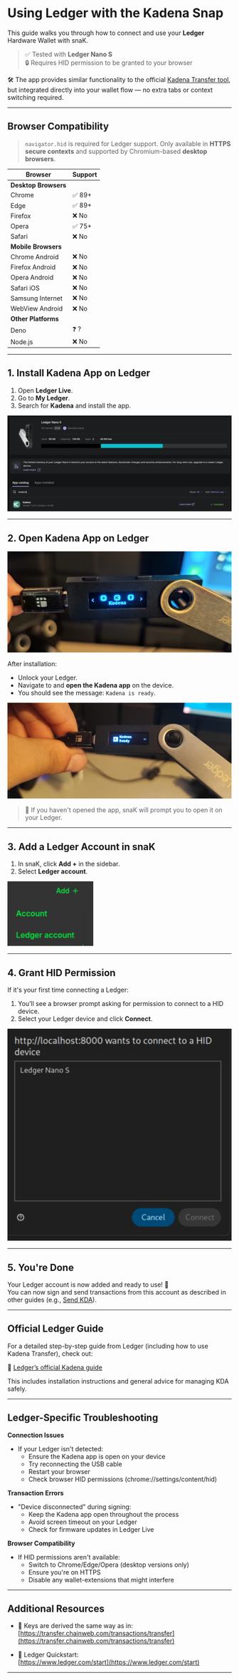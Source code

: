 # Using Ledger with the Kadena Snap

This guide walks you through how to connect and use your **Ledger** Hardware Wallet with snaK.


> ✅ Tested with **Ledger Nano S**  
> 🔒 Requires HID permission to be granted to your browser

🛠️ The app provides similar functionality to the official [Kadena Transfer tool](https://transfer.chainweb.com), but integrated directly into your wallet flow — no extra tabs or context switching required.

---

## Browser Compatibility

> `navigator.hid` is required for Ledger support. Only available in **HTTPS secure contexts** and supported by Chromium-based **desktop browsers**.

| Browser             | Support |
|---------------------|---------|
| **Desktop Browsers**|         |
| Chrome              | ✅ 89+  |
| Edge                | ✅ 89+  |
| Firefox             | ❌ No   |
| Opera               | ✅ 75+  |
| Safari              | ❌ No   |
| **Mobile Browsers** |         |
| Chrome Android      | ❌ No   |
| Firefox Android     | ❌ No   |
| Opera Android       | ❌ No   |
| Safari iOS          | ❌ No   |
| Samsung Internet    | ❌ No   |
| WebView Android     | ❌ No   |
| **Other Platforms** |         |
| Deno                | ❓ ?    |
| Node.js             | ❌ No   |


---

## 1. Install Kadena App on Ledger

1. Open **Ledger Live**.
2. Go to **My Ledger**.
3. Search for **Kadena** and install the app.

![Ledger Live with Kadena installed](../images/ledger-live-kadena.png)

---

## 2. Open Kadena App on Ledger

![Ledger Live with Kadena installed](../images/ledger-kadena-app.png)

After installation:

- Unlock your Ledger.
- Navigate to and **open the Kadena app** on the device.
- You should see the message: `Kadena is ready`.

![Ledger Live with Kadena installed](../images/ledger-kadena-ready.png)

> 📌 If you haven't opened the app, snaK will prompt you to open it on your Ledger.

---

## 3. Add a Ledger Account in snaK

1. In snaK, click **Add +** in the sidebar.
2. Select **Ledger account**.

![Add Ledger Account](../images/add-ledger-account.png)

---

## 4. Grant HID Permission

If it's your first time connecting a Ledger:

1. You’ll see a browser prompt asking for permission to connect to a HID device.
2. Select your Ledger device and click **Connect**.

![Connect to HID Device](../images/hid-device-request.png)

---

## 5. You're Done

Your Ledger account is now added and ready to use! 🎉  
You can now sign and send transactions from this account as described in other guides (e.g., [Send KDA](./send-kda.md)).

---

## Official Ledger Guide

For a detailed step-by-step guide from Ledger (including how to use Kadena Transfer), check out:

📄 [Ledger’s official Kadena guide](https://support.ledger.com/article/7415959614109-zd?redirect=false)

This includes installation instructions and general advice for managing KDA safely.

---

## Ledger-Specific Troubleshooting

**Connection Issues**
- If your Ledger isn't detected:
  - Ensure the Kadena app is open on your device
  - Try reconnecting the USB cable
  - Restart your browser
  - Check browser HID permissions (chrome://settings/content/hid)

**Transaction Errors**
- "Device disconnected" during signing:
  - Keep the Kadena app open throughout the process
  - Avoid screen timeout on your Ledger
  - Check for firmware updates in Ledger Live

**Browser Compatibility**
- If HID permissions aren't available:
  - Switch to Chrome/Edge/Opera (desktop versions only)
  - Ensure you're on HTTPS
  - Disable any wallet-extensions that might interfere

---

## Additional Resources

- 🔑 Keys are derived the same way as in:  
  [https://transfer.chainweb.com/transactions/transfer](https://transfer.chainweb.com/transactions/transfer)

- 🧭 Ledger Quickstart:  
  [https://www.ledger.com/start](https://www.ledger.com/start)

---

